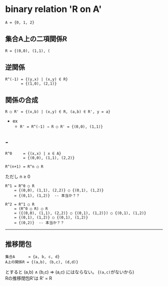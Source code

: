 # binary relation 'R on A'
    A = {0, 1, 2}

## 集合A上の二項関係R
    R = {(0,0), (1,1), (

## 逆関係
    R^(-1) = {(y,x) | (x,y) ∈ R}
           = {(1,0), (2,1)}

## 関係の合成
    R ○ R' = {(x,b) | (x,y) ∈ R, (a,b) ∈ R', y = a}
- ex
    - `R' = R^(-1) ⇒ R ○ R' = {(0,0), (1,1)}`

## -
    R^0     = {(x,x) | x ∈ A}
            = {(0,0), (1,1), (2,2)}

    R^(n+1) = R^n ○ R
ただし n ≥ 0

    R^1 = R^0 ○ R
        = {(0,0), (1,1), (2,2)} ○ {(0,1), (1,2)}
        = {(0,1), (1,2)}  -- 本当か？？

    R^2 = R^1 ○ R
        = (R^0 ○ R) ○ R
        = ({(0,0), (1,1), (2,2)} ○ {(0,1), (1,2)}) ○ {(0,1), (1,2)}
        = {(0,1), (1,2)} ○ {(0,1), (1,2)}
        = {(0,2)}  -- 本当か？？

- - -

## 推移閉包
    集合A      = {a, b, c, d}
    A上の関係R = {(a,b), (b,c), (d,d)}
とすると
    (a,b) ∧ (b,c) ⇒ (a,c)
にはならない。 (`(a,c)`がないから)  
Rの推移閉包R'は
    R' = R 
